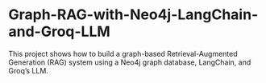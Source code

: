 # Graph-RAG-with-Neo4j-LangChain-and-Groq-LLM
This project shows how to build a graph-based Retrieval-Augmented Generation (RAG) system using a Neo4j graph database, LangChain, and Groq’s LLM.
